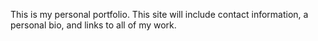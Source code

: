 This is my personal portfolio. This site will include contact information, a personal bio, and links to all of my work.
